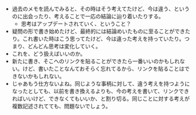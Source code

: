 - 過去のメモを読んでみると、その時はそう考えてたけど、今は違う、というのに出会ったり、考えることで一応の結論に辿り着いたりする。 
	- 思考はアップデートされていく、ということ？
- 疑問の形で書き始めたけど、最終的には結論めいたものに至ることができたり。これ書いた時はこう思ってたけど、今は違った考えを持っていたり。つまり、どんどん思考は変化していく。
- これを、どう扱えばいいのか。
- 新たに書き、そこへのリンクを貼ることができたら一番いいのかもしれない。けど、書いたことなんておそらく忘れてるから、リンクを貼ることはできないかもしれない。
- じゃあもう仕方ないよね。同じような事柄に対して、違う考えを持つようになったとしても、以前を書き換えるよりも、今の考えを書いて、リンクできればいいけど、できなくてもいいか、と割り切る。同じことに対する考えが複数記述されてても、問題ないでしょう。